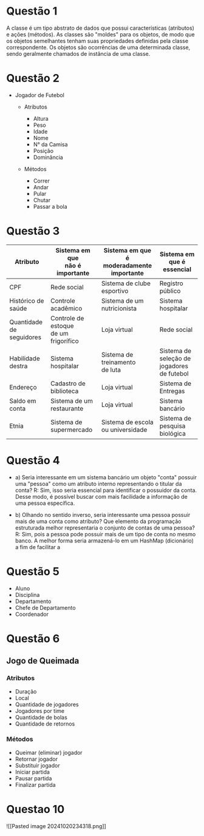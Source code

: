 # Questão 1

A classe é um tipo abstrato de dados que possui características (atributos) e ações (métodos). As classes são "moldes" para os objetos, de modo que os objetos semelhantes tenham suas propriedades definidas pela classe correspondente. Os objetos são ocorrências de uma determinada classe, sendo geralmente chamados de instância de uma classe.
# Questão 2

- Jogador de Futebol
	- Atributos
		- Altura
		- Peso
		- Idade
		- Nome
		- N° da Camisa
		- Posição
		- Dominância
		
	- Métodos
		- Correr
		- Andar
		- Pular
		- Chutar
		- Passar a bola
# Questão 3

| Atributo                    | Sistema em que<br>não é<br>importante    | Sistema em que é<br>moderadamente<br>importante | Sistema em que é<br>essencial                 |
| --------------------------- | ---------------------------------------- | ----------------------------------------------- | --------------------------------------------- |
| CPF                         | Rede social                              | Sistema de clube<br>esportivo                   | Registro público                              |
| Histórico de<br>saúde       | Controle acadêmico                       | Sistema de um<br>nutricionista                  | Sistema hospitalar                            |
| Quantidade de<br>seguidores | Controle de estoque<br>de um frigorífico | Loja virtual                                    | Rede social                                   |
| Habilidade<br>destra        | Sistema hospitalar                       | Sistema de treinamento<br>de luta               | Sistema de seleção de<br>jogadores de futebol |
| Endereço                    | Cadastro de<br>biblioteca                | Loja virtual                                    | Sistema de Entregas                           |
| Saldo em conta              | Sistema de um <br>restaurante            | Loja virtual                                    | Sistema bancário                              |
| Etnia                       | Sistema de<br>supermercado               | Sistema de escola<br>ou universidade            | Sistema de pesquisa<br>biológica              |

# Questão 4

- a) Seria interessante em um sistema bancário um objeto "conta" possuir uma "pessoa" como um atributo interno representando o titular da conta? 
	R: Sim, isso seria essencial para identificar o possuidor da conta. Desse modo, é possível buscar com mais facilidade a informação de uma pessoa específica.

- b) Olhando no sentido inverso, seria interessante uma pessoa possuir mais de uma conta como atributo? Que elemento da programação estruturada melhor representaria o conjunto de contas de uma pessoa?
	R: Sim, pois a pessoa pode possuir mais de um tipo de conta no mesmo banco. A melhor forma seria armazená-lo em um HashMap (dicionário) a fim de facilitar a 
# Questão 5

* Aluno
* Disciplina
* Departamento
* Chefe de Departamento
* Coordenador
# Questão 6

## Jogo de Queimada
### Atributos
- Duração
- Local
- Quantidade de jogadores
- Jogadores por time
- Quantidade de bolas
- Quantidade de retornos
### Métodos
- Queimar (eliminar) jogador
- Retornar jogador
- Substituir jogador
- Iniciar partida
- Pausar partida
- Finalizar partida

# Questao 10

![[Pasted image 20241020234318.png]]